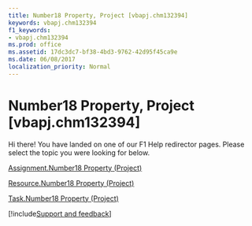 ```yaml
---
title: Number18 Property, Project [vbapj.chm132394]
keywords: vbapj.chm132394
f1_keywords:
- vbapj.chm132394
ms.prod: office
ms.assetid: 17dc3dc7-bf38-4bd3-9762-42d95f45ca9e
ms.date: 06/08/2017
localization_priority: Normal
---
```



# Number18 Property, Project [vbapj.chm132394]

Hi there! You have landed on one of our F1 Help redirector pages. Please select the topic you were looking for below.

[Assignment.Number18 Property (Project)](http://msdn.microsoft.com/library/7d38aa2a-1075-63ec-0377-7f06917918e2%28Office.15%29.aspx)

[Resource.Number18 Property (Project)](http://msdn.microsoft.com/library/874f4248-67c5-f1c1-6d2e-3967cf7a6419%28Office.15%29.aspx)

[Task.Number18 Property (Project)](http://msdn.microsoft.com/library/2dca1468-75e4-6ed5-7499-66966da7f455%28Office.15%29.aspx)

[!include[Support and feedback](~/includes/feedback-boilerplate.md)]